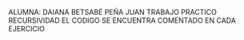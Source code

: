 ALUMNA: DAIANA BETSABÉ PEÑA JUAN
TRABAJO PRACTICO RECURSIVIDAD
EL CODIGO SE ENCUENTRA COMENTADO EN CADA EJERCICIO